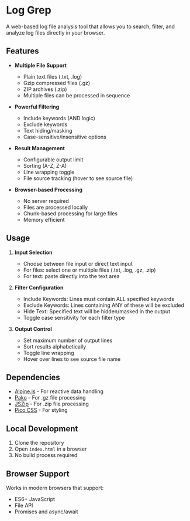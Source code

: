 # Log Grep

A web-based log file analysis tool that allows you to search, filter, and analyze log files directly in your browser.

## Features

- **Multiple File Support**
  - Plain text files (.txt, .log)
  - Gzip compressed files (.gz)
  - ZIP archives (.zip)
  - Multiple files can be processed in sequence

- **Powerful Filtering**
  - Include keywords (AND logic)
  - Exclude keywords
  - Text hiding/masking
  - Case-sensitive/insensitive options

- **Result Management**
  - Configurable output limit
  - Sorting (A-Z, Z-A)
  - Line wrapping toggle
  - File source tracking (hover to see source file)

- **Browser-based Processing**
  - No server required
  - Files are processed locally
  - Chunk-based processing for large files
  - Memory efficient

## Usage

1. **Input Selection**
   - Choose between file input or direct text input
   - For files: select one or multiple files (.txt, .log, .gz, .zip)
   - For text: paste directly into the text area

2. **Filter Configuration**
   - Include Keywords: Lines must contain ALL specified keywords
   - Exclude Keywords: Lines containing ANY of these will be excluded
   - Hide Text: Specified text will be hidden/masked in the output
   - Toggle case sensitivity for each filter type

3. **Output Control**
   - Set maximum number of output lines
   - Sort results alphabetically
   - Toggle line wrapping
   - Hover over lines to see source file name

## Dependencies

- [Alpine.js](https://alpinejs.dev/) - For reactive data handling
- [Pako](https://github.com/nodeca/pako) - For .gz file processing
- [JSZip](https://stuk.github.io/jszip/) - For .zip file processing
- [Pico CSS](https://picocss.com/) - For styling

## Local Development

1. Clone the repository
2. Open `index.html` in a browser
3. No build process required

## Browser Support

Works in modern browsers that support:
- ES6+ JavaScript
- File API
- Promises and async/await

